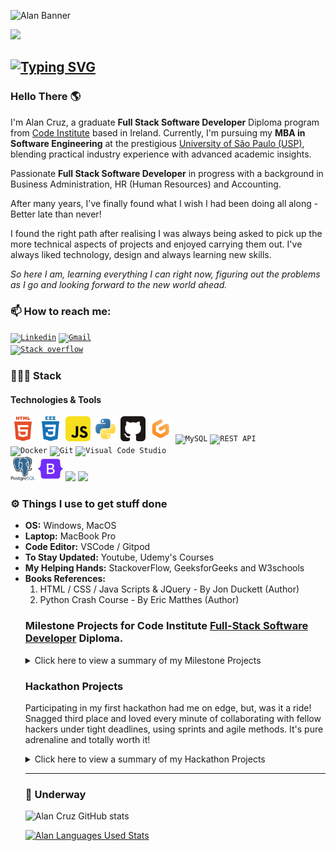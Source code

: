 ![Alan Banner](https://media.licdn.com/dms/image/D4E16AQG9FRX-ZYQ6Ew/profile-displaybackgroundimage-shrink_350_1400/0/1714322794863?e=1720051200&v=beta&t=xppcXU3le1WqcfHAjOa87qahaXqGhiOvV6yqvJCNDzs)

![](https://komarev.com/ghpvc/?username=llancruzz)
## [![Typing SVG](https://readme-typing-svg.demolab.com?font=Fira+Code&pause=1000&random=false&width=435&lines=Full+Stack+Developer)]()

### Hello There 🌎
 
I'm Alan Cruz, a graduate <strong>Full Stack Software Developer</strong> Diploma program from [Code Institute](https://codeinstitute.net/full-stack-software-development-diploma-uk/) based in Ireland. Currently, I'm pursuing my <strong>MBA in Software Engineering</strong> at the prestigious [University of São Paulo (USP)](https://www5.usp.br/), blending practical industry experience with advanced academic insights.

Passionate <strong>Full Stack Software Developer</strong> in progress with a background in Business Administration, HR (Human Resources) and Accounting. 

After many years, I've finally found what I wish I had been doing all along - Better late than never!

I found the right path after realising I was always being asked to pick up the more technical aspects of projects and enjoyed carrying them out. I've always liked technology, design and always learning new skills.

<em>So here I am, learning everything I can right now, figuring out the problems as I go and looking forward to the new world ahead.</em> 

### 📫 How to reach me:
<code><a href="https://www.linkedin.com/in/llancruzz"><img src="https://user-images.githubusercontent.com/60085587/106135088-766bee80-618d-11eb-9a86-cf9ca3ba565b.png" width="40" title="Linkedin"></a></code>
<code><a href="alancruzsilva@gmail.com"><img src="https://user-images.githubusercontent.com/60085587/106135086-753ac180-618d-11eb-800b-25533f481237.png" width="40" title="Gmail"></a></code>
<code><a href="https://stackoverflow.com/users/19213456/alan-cruz" target="_blank"> <img src="https://user-images.githubusercontent.com/82349074/167174810-3ee451b0-1392-4c72-bcfd-d725e7a82b86.png" width="40" title="Stack overflow"></a></code>

### 👨🏻‍💻 Stack 
#### Technologies & Tools

<code><img src="https://raw.githubusercontent.com/llancruzz/llancruzz/0e72ca41bc2e948b02a6aa1dc0671de40222bf2f/html5-plain-wordmark.svg" width="40" title="HTML"></code>
<code><img src="https://raw.githubusercontent.com/llancruzz/llancruzz/0e72ca41bc2e948b02a6aa1dc0671de40222bf2f/css3-plain-wordmark.svg" width="40" title="CSS"></code>
<code><img src="https://raw.githubusercontent.com/llancruzz/llancruzz/0e72ca41bc2e948b02a6aa1dc0671de40222bf2f/javascript.svg" width="40" title="JavaScript"></code>
<code><img src="https://raw.githubusercontent.com/llancruzz/llancruzz/0e72ca41bc2e948b02a6aa1dc0671de40222bf2f/python-original.svg" width="40" title="Python"></code>
<code><img src="https://raw.githubusercontent.com/llancruzz/llancruzz/0e72ca41bc2e948b02a6aa1dc0671de40222bf2f/github.svg" width="40" title="github"></code>
<code><img src="https://raw.githubusercontent.com/llancruzz/llancruzz/main/37021919.png" width="40" title="gitpod"></code>
<code><img src="https://user-images.githubusercontent.com/60085587/106137227-6c97ba80-6190-11eb-97c3-2c3b991b36df.png" width="40" title="MySQL"></code>
<code><img src="https://user-images.githubusercontent.com/60085587/106137217-699cca00-6190-11eb-9c24-68e76ccb9376.png" width="40" title="REST API">
</code>
<code><img src="https://user-images.githubusercontent.com/82349074/167176745-8b172f64-8399-4898-b1c0-f02f69dbe571.png" width="50" title="Docker"></code>
<code><img src="https://user-images.githubusercontent.com/60085587/106137222-6b668d80-6190-11eb-9a8e-afb462609d39.png" width="40" title="Git"></code>
<code><img src="https://user-images.githubusercontent.com/60085587/106137236-6efa1480-6190-11eb-89a0-e0e18efc6ac1.png" width="40" title="Visual Code Studio"></code>
<code> <img src="https://raw.githubusercontent.com/devicons/devicon/master/icons/postgresql/postgresql-original-wordmark.svg" alt="postgresql" width="40" height="40"/></code>
<code><img src="https://raw.githubusercontent.com/devicons/devicon/master/icons/bootstrap/bootstrap-plain.svg" alt="bootstrap" width="40" height="40"/></code>
<code><img src="https://cdn.jsdelivr.net/gh/devicons/devicon/icons/flask/flask-original-wordmark.svg" width="40"/></code>
<code><img src="https://w7.pngwing.com/pngs/403/269/png-transparent-react-react-native-logos-brands-in-colors-icon-thumbnail.png" width="40"/></code>

### ⚙️ Things I use to get stuff done

<ul>
    <li><b>OS:</b> Windows, MacOS</li>
    <li><b>Laptop:</b> MacBook Pro</li>
    <li><b>Code Editor:</b> VSCode / Gitpod</li>
    <li><b>To Stay Updated:</b> Youtube, Udemy's Courses</li>
    <li><b>My Helping Hands:</b> StackoverFlow, GeeksforGeeks and W3schools</li>
    <li><b> Books References:</b>
    <br>
<ol type="1">
 <li>HTML / CSS / Java Scripts & JQuery - By Jon Duckett (Author)</li>
 <li>Python Crash Course - By Eric Matthes (Author)</li>
</ol>

### Milestone Projects for Code Institute [Full-Stack Software Developer](https://codeinstitute.net/ie/full-stack-software-development-diploma/) Diploma.

<details>
<summary>Click here to view a summary of my Milestone Projects</summary>

| Milestone No.   | Project | Description |
| :-----------: | :-----------: | :-----------: |
| 1 | <p><a href="https://github.com/llancruzz/hike-style"><img src="https://github.com/llancruzz/hike-style/blob/main/assets/media/responsive.png"></a></p><p>**The Hike Style's**</p> | <p>The Hike Style’s is a site about a social community among people who want to practice outdoor sports between nature and who want to share incredible and unique moments.. Created using HTML and CSS. |
| 2 | <p><a href="https://github.com/llancruzz/time-quiz"><img src="https://github.com/llancruzz/time-quiz/blob/main/assets/images/responsive.png"></a></p><p>**The Quiz Time!**</p> | <p>The Quiz Time is a website about personality quizzes. It is about testing how you spend your time. That is, how well you manage your time. Created with HTML, CSS, JavaScript & jQuery. |
| 3 | <p><a href="https://github.com/llancruzz/the-scary-movie"><img src="https://github.com/llancruzz/the-scary-movie/blob/main/media/responsive.png"></a></p><p>**The Scary Movie**</p> | <p>The Scary Movie website is a CLI developed with Python language. The site is about a list of some available horror movies where the user must select which movie he/she will book to watch.</p> |
| 4 | <p><a href="https://github.com/llancruzz/share-story"><img src="https://github.com/llancruzz/share-story/blob/main/media/responsive-web.png"></a></p><p>**Share Your Story**</p> | <p>The Share Your Story blog is a website for people who want to read about guides and experiences in so many places about others people. Created with Python, bootstrap and Django Framework. </p> |
| 5 | <p><a href="https://github.com/llancruzz/hogwarts"><img src="https://github.com/llancruzz/hogwarts/blob/main/docs/responsive-web.png"></a></p><p>**Hogwarts**</p> | <p>Hogwarts is a social media platform that has been created based on the beloved Harry Potter saga. Created with Python, Django Rest Framework for its API Backend and React Javascript libray for its Frontend.</p> |
</details>

### Hackathon Projects

Participating in my first hackathon had me on edge, but, was it a ride! Snagged third place and loved every minute of collaborating with fellow hackers under tight deadlines, using sprints and agile methods. It's pure adrenaline and totally worth it!

<details>
<summary>Click here to view a summary of my Hackathon Projects</summary>
  

| Date, Theme & Organiser   | Hackathon Project | Place |
| :--------: | :-----------: | :--------------: |
| <p>March 2024:</p><p><a href="https://hackathon.codeinstitute.net/teams/415/">World Happiness Day</a></p><p>Organised by the Code Institute</p>| <p><a href="hhttps://positivity-programmers.github.io/Hackathon-Affirmations/"><img src="https://raw.githubusercontent.com/Positivity-Programmers/Hackathon-Affirmations/main/images/amIresponsive.png"></a></p><p>A Responsive Application for users to View Daily affirmations, Positive quotes, Well Being Articles and Generate Mindful Emails. <br><a href="https://positivity-programmers.github.io/Hackathon-Affirmations/">Live Site</a> <br><a href="https://github.com/Positivity-Programmers/Hackathon-Affirmations">Repo</a> | <a href="https://eu.badgr.com/public/assertions/dCQ1kIW9SPSj3W0KoPXIjQ?identity__email=alancruzsilva@gmail.com"><img src="https://media.licdn.com/dms/image/D4E2DAQEdobcQjHOI-g/profile-treasury-image-shrink_1920_1920/0/1711539859938?e=1714917600&v=beta&t=tRihv1EBk-v4H_9TKhbup1JKb1VyoZ-bSUgMLWlWaBw"></a> |
</details>


- - -

### 🔄 Underway

![Alan Cruz GitHub stats](https://github-readme-stats.vercel.app/api?username=llancruzz&show_icons=true&theme=prussian)
     
<a href="https://github.com/llancruzz">
  <!-- <img align="center" src="https://github-readme-stats.vercel.app/api?username=llancruzz&show_icons=true&theme=prussian" alt="Alan GitHub Stats" /> -->
  <p><img  src="https://github-readme-stats.vercel.app/api/top-langs/?username=llancruzz&theme=prussian" alt="Alan Languages Used Stats" width="410" /></p>
</a>


